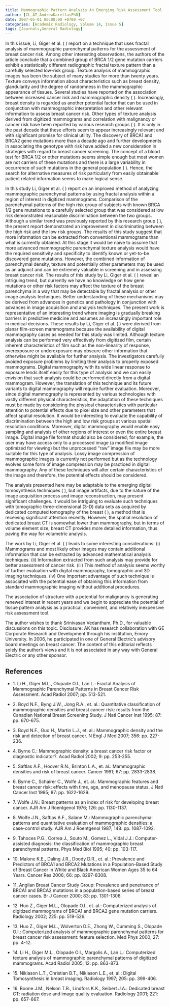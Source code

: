 ```yaml
---
title: Mammographic Pattern Analysis An Emerging Risk Assessment Tool
author: [CL_AT_AndrewKarellasPhD]
date: 2007-05-01 00:00:00 +0700 +07
categories: [Academic Radiology, Volume 14, Issue 5]
tags: [Journals,General Radiology]
---
```

In this issue, Li, Giger et al. ( ) report on a technique that uses fractal analysis of mammographic parenchymal patterns for the assessment of breast cancer risk. Among other interesting observations, the authors of the article conclude that a combined group of BRCA 1/2 gene mutation carriers exhibit a statistically different radiographic fractal texture pattern than a carefully selected low-risk group. Texture analysis of mammographic images has been the subject of many studies for more than twenty years. Texture conveys information about characteristics such as breast density, glandularity and the degree of randomness in the mammographic appearance of tissues. Several studies have reported on the association between increased cancer risk and mammographic density ( ). Increasingly, breast density is regarded as another potential factor that can be used in conjunction with mammographic interpretation and other relevant information to assess breast cancer risk. Other types of texture analysis derived from digitized mammograms and correlation with malignancy or cancer risk have been reported by various research groups ( ). It is only in the past decade that these efforts seem to appear increasingly relevant and with significant promise for clinical utility. The discovery of BRCA1 and BRCA2 gene mutations more than a decade ago and further developments in associating the genotype with risk have added a new consideration in strategies with regard to breast cancer screening. The concept of a blood test for BRCA 1/2 or other mutations seems simple enough but most women are not carriers of these mutations and there is a large variability in occurrence of such mutations in the general population ( ). Hence, the search for alternative measures of risk particularly from easily obtainable patient related information seems to make logical sense.

In this study Li, Giger et al. ( ) report on an improved method of analyzing mammographic parenchymal patterns by using fractal analysis within a region of interest in digitized mammograms. Comparison of the parenchymal patterns of the high risk group of subjects with known BRCA 1/2 gene mutations to a carefully selected group that was considered at low risk demonstrated reasonable discrimination between the two groups. Although a similar trend was previously reported by this research group ( ), the present report demonstrated an improvement in discriminating between the high risk and the low risk groups. The results of this study suggest that more information can be extracted from conventional mammograms than what is currently obtained. At this stage it would be naïve to assume that more advanced mammographic parenchymal texture analysis would have the required sensitivity and specificity to identify known or yet-to-be discovered gene mutations. However, the combined information of parenchymal density, texture and potentially other parameters may be used as an adjunct and can be extremely valuable in screening and in assessing breast cancer risk. The results of this study by Li, Giger et al. ( ) reveal an intriguing trend, but currently we have no knowledge on how gene mutations or other risk factors may affect the texture of the breast parenchyma in a way that may be detectable by fractal analysis or other image analysis techniques. Better understanding of these mechanisms may be derived from advances in genetics and pathology in conjunction with advances in image acquisition and analysis techniques. The present work is representative of an interesting trend where imaging is gradually breaking barriers in predictive medicine and assumes an increasingly important role in medical decisions. These results by Li, Giger et al. ( ) were derived from planar film-screen mammograms because the availability of digital mammography cases as needed for this study was limited. Although texture analysis can be performed very effectively from digitized film, certain inherent characteristics of film such as the non-linearity of response, overexposure or underexposure may obscure other information that otherwise might be available for further analysis. The investigators carefully avoided exposure problems by limiting their analysis to properly exposed mammograms. Digital mammography with its wide linear response to exposure lends itself easily for this type of analysis and we can easily envision that such analysis could be performed directly from a digital mammogram. However, the translation of this technique and its future variants to digital mammography will require further evaluation. Moreover, since digital mammography is represented by various technologies with vastly different physical characteristics, the adaptation of these techniques must be made by considering the physical characteristics with particular attention to potential effects due to pixel size and other parameters that affect spatial resolution. It would be interesting to evaluate the capability of discrimination between the high and low risk groups at various spatial resolution conditions. Moreover, digital mammography would enable easy sampling and analysis of other regions of interest or even the entire breast image. Digital image file format should also be considered; for example, the user may have access only to a processed image (a modified image optimized for viewing) but the unprocessed “raw” image file may be more suitable for this type of analysis. Lossy image compression of mammographic images is currently not performed but as the technology evolves some form of image compression may be practiced in digital mammography. Any of these techniques will alter certain characteristics of the image and therefore, the potential effects should be considered.

The analysis presented here may be adaptable to the emerging digital tomosynthesis techniques ( ), but image artifacts, due to the nature of the image acquisition process and image reconstruction, may present significant challenges. It would be intriguing to evaluate such techniques with tomographic three-dimensional (3-D) data sets as acquired by dedicated computed tomography of the breast ( ), a method that is receiving significant attention recently. However, the spatial resolution of dedicated breast CT is somewhat lower than mammography, but in terms of volume element size, breast CT provides more detailed information, thus paving the way for volumetric analysis.

The work by Li, Giger et al. ( ) leads to some interesting considerations: (i) Mammograms and most likely other images may contain additional information that can be extracted by advanced mathematical analysis techniques. (ii) Information extracted from such analysis may provide for better assessment of cancer risk. (iii) This method of analysis seems worthy of further evaluation with digital mammography, tomographic and 3D imaging techniques. (iv) One important advantage of such technique is associated with the potential ease of obtaining this information from standard mammographic imaging without additional procedures.

The association of structure with a potential for malignancy is generating renewed interest in recent years and we begin to appreciate the potential of tissue pattern analysis as a practical, convenient, and relatively inexpensive risk assessment tool.

The author wishes to thank Srinivasan Vedantham, Ph.D., for valuable discussions on this topic. Disclosure: AK has research collaboration with GE Corporate Research and Development through his institution, Emory University. In 2006, he participated in one of General Electric’s advisory board meetings on breast cancer. The content of this editorial reflects solely the author’s views and it is not associated in any way with General Electric or any other sponsor.

## References

- 1\. Li H., Giger M.L., Olopade O.I., Lan L.: Fractal Analysis of Mammographic Parenchymal Patterns in Breast Cancer Risk Assessment. Acad Radiol 2007; pp. 513-521.


- 2\. Boyd N.F., Byng J.W., Jong R.A., et. al.: Quantitative classification of mammographic densities and breast cancer risk: results from the Canadian National Breast Screening Study. J Natl Cancer Inst 1995; 87: pp. 670-675.


- 3\. Boyd N.F., Guo H., Martin L.J., et. al.: Mammographic density and the risk and detection of breast cancer. N Engl J Med 2007; 356: pp. 227-236.


- 4\. Byrne C.: Mammographic density: a breast cancer risk factor or diagnostic indicator?. Acad Radiol 2002; 9: pp. 253-255.


- 5\. Saftlas A.F., Hoover R.N., Brinton L.A., et. al.: Mammographic densities and risk of breast cancer. Cancer 1991; 67: pp. 2833-2838.


- 6\. Byrne C., Schairer C., Wolfe J., et. al.: Mammographic features and breast cancer risk: effects with time, age, and menopause status. J Natl Cancer Inst 1995; 87: pp. 1622-1629.


- 7\. Wolfe J.N.: Breast patterns as an index of risk for developing breast cancer. AJR Am J Roentgenol 1976; 126: pp. 1130-1137.


- 8\. Wolfe J.N., Saftlas A.F., Salane M.: Mammographic parenchymal patterns and quantitative evaluation of mammographic densities: a case-control study. AJR Am J Roentgenol 1987; 148: pp. 1087-1092.


- 9\. Tahoces P.G., Correa J., Souto M., Gomez L., Vidal J.J.: Computer-assisted diagnosis: the classification of mammographic breast parenchymal patterns. Phys Med Biol 1995; 40: pp. 103-117.


- 10\. Malone K.E., Daling J.R., Doody D.R., et. al.: Prevalence and Predictors of BRCA1 and BRCA2 Mutations in a Population-Based Study of Breast Cancer in White and Black American Women Ages 35 to 64 Years. Cancer Res 2006; 66: pp. 8297-8308.


- 11\. Anglian Breast Cancer Study Group: Prevalence and penetrance of BRCA1 and BRCA2 mutations in a population-based series of breast cancer cases. Br J Cancer 2000; 83: pp. 1301-1308.


- 12\. Huo Z., Giger M.L., Olopade O.I., et. al.: Computerized analysis of digitized mammograms of BRCA1 and BRCA2 gene mutation carriers. Radiology 2002; 225: pp. 519-526.


- 13\. Huo Z., Giger M.L., Wolverton D.E., Zhong W., Cumming S., Olopade O.I.: Computerized analysis of mammographic parenchymal patterns for breast cancer risk assessment: feature selection. Med Phys 2000; 27: pp. 4-12.


- 14\. Li H., Giger M.L., Olopade O.I., Margolis A., Lan L.: Computerized texture analysis of mammographic parenchymal patterns of digitized mammograms. Acad Radiol 2005; 12: pp. 863-873.


- 15\. Niklason L.T., Christian B.T., Niklason L.E., et. al.: Digital Tomosynthesis in breast imaging. Radiology 1997; 205: pp. 399-406.


- 16\. Boone J.M., Nelson T.R., Lindfors K.K., Seibert J.A.: Dedicated breast CT: radiation dose and image quality evaluation. Radiology 2001; 221: pp. 657-667.